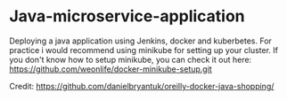 # Java-microservice-application
Deploying a java application using Jenkins, docker and kuberbetes. For practice i would recommend using minikube for setting up your cluster.
If you don't know how to setup minikube, you can check it out here: https://github.com/weonlife/docker-minikube-setup.git 

Credit: https://github.com/danielbryantuk/oreilly-docker-java-shopping/
